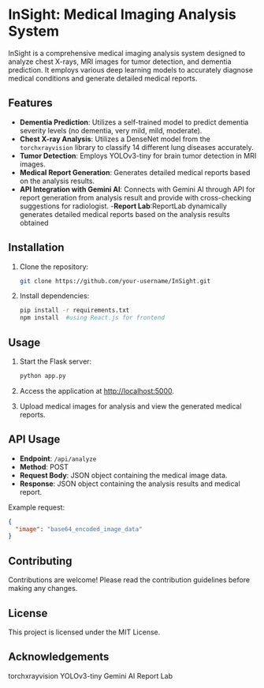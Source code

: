 # InSight: Medical Imaging Analysis System

InSight is a comprehensive medical imaging analysis system designed to analyze chest X-rays, MRI images for tumor detection, and dementia prediction. It employs various deep learning models to accurately diagnose medical conditions and generate detailed medical reports.

## Features

- **Dementia Prediction**: Utilizes a self-trained model to predict dementia severity levels (no dementia, very mild, mild, moderate).
- **Chest X-ray Analysis**: Utilizes a DenseNet model from the `torchxrayvision` library to classify 14 different lung diseases accurately.
- **Tumor Detection**: Employs YOLOv3-tiny for brain tumor detection in MRI images.
- **Medical Report Generation**: Generates detailed medical reports based on the analysis results.
- **API Integration with Gemini AI**: Connects with Gemini AI through API for report generation from analysis result and provide with cross-checking suggestions 
  for radiologist.
-**Report Lab**:ReportLab dynamically generates detailed medical reports based on the analysis results obtained

## Installation

1. Clone the repository:

    ```bash
    git clone https://github.com/your-username/InSight.git
    ```

2. Install dependencies:

    ```bash
    pip install -r requirements.txt
    npm install  #using React.js for frontend
    ```

## Usage

1. Start the Flask server:

    ```bash
    python app.py
    ```

2. Access the application at [http://localhost:5000](http://localhost:5000).

3. Upload medical images for analysis and view the generated medical reports.

## API Usage

- **Endpoint**: `/api/analyze`
- **Method**: POST
- **Request Body**: JSON object containing the medical image data.
- **Response**: JSON object containing the analysis results and medical report.

Example request:

```json
{
  "image": "base64_encoded_image_data"
}
```

## Contributing
Contributions are welcome! Please read the contribution guidelines before making any changes.

## License
This project is licensed under the MIT License.

## Acknowledgements
torchxrayvision
YOLOv3-tiny
Gemini AI
Report Lab
